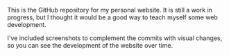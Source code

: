 
This is the GitHub repository for my personal website. It is still a work in progress, but I thought it would be a good way to teach myself some web development.

I've included screenshots to complement the commits with visual changes, so you can see the development of the website over time. 
